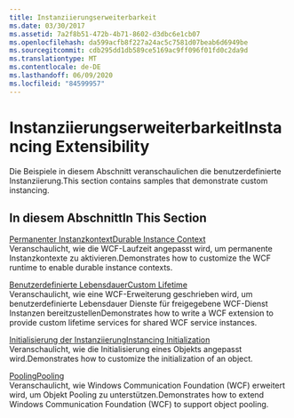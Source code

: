 ```yaml
---
title: Instanziierungserweiterbarkeit
ms.date: 03/30/2017
ms.assetid: 7a2f8b51-472b-4b71-8602-d3dbc6e1cb07
ms.openlocfilehash: da599acfb8f227a24ac5c7581d07beab6d6949be
ms.sourcegitcommit: cdb295dd1db589ce5169ac9ff096f01fd0c2da9d
ms.translationtype: MT
ms.contentlocale: de-DE
ms.lasthandoff: 06/09/2020
ms.locfileid: "84599957"
---
```

# <a name="instancing-extensibility"></a><span data-ttu-id="765ea-102">Instanziierungserweiterbarkeit</span><span class="sxs-lookup"><span data-stu-id="765ea-102">Instancing Extensibility</span></span>
<span data-ttu-id="765ea-103">Die Beispiele in diesem Abschnitt veranschaulichen die benutzerdefinierte Instanziierung.</span><span class="sxs-lookup"><span data-stu-id="765ea-103">This section contains samples that demonstrate custom instancing.</span></span>  
  
## <a name="in-this-section"></a><span data-ttu-id="765ea-104">In diesem Abschnitt</span><span class="sxs-lookup"><span data-stu-id="765ea-104">In This Section</span></span>  
 [<span data-ttu-id="765ea-105">Permanenter Instanzkontext</span><span class="sxs-lookup"><span data-stu-id="765ea-105">Durable Instance Context</span></span>](durable-instance-context.md)  
 <span data-ttu-id="765ea-106">Veranschaulicht, wie die WCF-Laufzeit angepasst wird, um permanente Instanzkontexte zu aktivieren.</span><span class="sxs-lookup"><span data-stu-id="765ea-106">Demonstrates how to customize the WCF runtime to enable durable instance contexts.</span></span>  
  
 [<span data-ttu-id="765ea-107">Benutzerdefinierte Lebensdauer</span><span class="sxs-lookup"><span data-stu-id="765ea-107">Custom Lifetime</span></span>](custom-lifetime.md)  
 <span data-ttu-id="765ea-108">Veranschaulicht, wie eine WCF-Erweiterung geschrieben wird, um benutzerdefinierte Lebensdauer Dienste für freigegebene WCF-Dienst Instanzen bereitzustellen</span><span class="sxs-lookup"><span data-stu-id="765ea-108">Demonstrates how to write a WCF extension to provide custom lifetime services for shared WCF service instances.</span></span>  
  
 [<span data-ttu-id="765ea-109">Initialisierung der Instanziierung</span><span class="sxs-lookup"><span data-stu-id="765ea-109">Instancing Initialization</span></span>](instancing-initialization.md)  
 <span data-ttu-id="765ea-110">Veranschaulicht, wie die Initialisierung eines Objekts angepasst wird.</span><span class="sxs-lookup"><span data-stu-id="765ea-110">Demonstrates how to customize the initialization of an object.</span></span>  
  
 [<span data-ttu-id="765ea-111">Pooling</span><span class="sxs-lookup"><span data-stu-id="765ea-111">Pooling</span></span>](pooling.md)  
 <span data-ttu-id="765ea-112">Veranschaulicht, wie Windows Communication Foundation (WCF) erweitert wird, um Objekt Pooling zu unterstützen.</span><span class="sxs-lookup"><span data-stu-id="765ea-112">Demonstrates how to extend Windows Communication Foundation (WCF) to support object pooling.</span></span>
